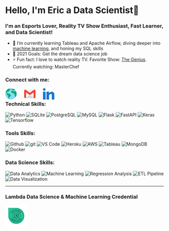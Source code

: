 # Hello, I'm Eric a Data Scientist👋

### I'm an Esports Lover, Reality TV Show Enthusiast, Fast Learner, and Data Scientist!

- 🌱 I’m currently learning Tableau and Apache Airflow, diving deeper into [machine learning](https://www.udemy.com/course/deployment-of-machine-learning-models/), and honing my SQL skills
- 🥅 2021 Goals: Get the dream data science job
- ⚡ Fun fact: I love to watch reality TV. Favorite Show: [The Genius](https://www.reddit.com/r/TheGenius/comments/70jog1/links_to_all_subbed_episodes_of_the_genius_s14/). Currently watching: MasterChef

### Connect with me:

[<img align="left" style="margin-right: 1.5rem" alt="Portfolio" width="36px" src="assets\globe.svg" />][website]

[<img align="left" style="margin-right: 1.5rem" alt="Gmail" width="36px" src="assets\gmail.svg" />][gmail]

[<img align="left" style="margin-right: 1.5rem" alt="LinkedIn" width="36px" src="assets\031-linkedin.svg" />][linkedin]

<br />

<!-- Skill Badges -->

### Technical Skills:

![Python](https://img.shields.io/badge/Python-2E3440?style=for-the-badge&logo=python)
![SQLite](https://img.shields.io/badge/SQLite-2E3440?style=for-the-badge&logo=sqlite)
![PostgreSQL](https://img.shields.io/badge/PostgreSQL-2E3440?style=for-the-badge&logo=postgresql)
![MySQL](https://img.shields.io/badge/mySQL-2E3440?style=for-the-badge&logo=mySQL)
![Flask](https://img.shields.io/badge/Flask-2E3440?style=for-the-badge&logo=flask)
![FastAPI](https://img.shields.io/badge/FastAPI-2E3440?style=for-the-badge&logo=FastAPI)
![Keras](https://img.shields.io/badge/Keras-2E3440?style=for-the-badge&logo=Keras)
![Tensorflow](https://img.shields.io/badge/Tensorflow-2E3440?style=for-the-badge&logo=Tensorflow)

### Tools Skills:

![Github](https://img.shields.io/badge/GitHub-2E3440?style=for-the-badge&logo=github)
![git](https://img.shields.io/badge/git-2E3440?style=for-the-badge&logo=git)
![VS Code](https://img.shields.io/badge/VS%20Code-2E3440?style=for-the-badge&logo=visual%20studio)
![Heroku](https://img.shields.io/badge/Heroku-2E3440?style=for-the-badge&logo=heroku)
![AWS](https://img.shields.io/badge/AWS-2E3440?style=for-the-badge&logo=amazon)
![Tableau](https://img.shields.io/badge/Tableau-2E3440?style=for-the-badge&logo=Tableau)
![MongoDB](https://img.shields.io/badge/MongoDB-2E3440?style=for-the-badge&logo=mongodb)
![Docker](https://img.shields.io/badge/docker-2E3440?style=for-the-badge&logo=docker)

### Data Science Skills:

![Data Analytics](https://img.shields.io/badge/Data_Analytics-2E3440?style=for-the-badge&logo=)
![Machine Learning](https://img.shields.io/badge/Machine_Learning-2E3440?style=for-the-badge&logo=)
![Regression Analysis](https://img.shields.io/badge/Regression_Analysis-2E3440?style=for-the-badge&logo=)
![ETL Pipeline](https://img.shields.io/badge/ETL_Pipeline-2E3440?style=for-the-badge&logo=)
![Data Visualization](https://img.shields.io/badge/Data_Visualization-2E3440?style=for-the-badge&logo=)

---

[website]: https://ericyeonpark.github.io/
[gmail]: https://mail.google.com/mail/u/0/?fs=1&to=ericyeonpark@gmail.com&su=SUBJECT&body=BODY&tf=cm
[linkedin]: https://www.linkedin.com/in/ericyjpark/

### Lambda Data Science & Machine Learning Credential
<img align="left" style="margin-right: 1.5rem" alt="Lambda Data Science and Machine Learning Credential" width="70px" src="assets\data-science-machine-learning-lambda-cred.png"/>


<!-- **ericyeonpark/ericyeonpark** is a ✨ _special_ ✨ repository because its `README.md` (this file) appears on your GitHub profile.



Here are some ideas to get you started:

- 🔭 I’m currently working on ...
- 🌱 I’m currently learning ...
- 👯 I’m looking to collaborate on ...
- 🤔 I’m looking for help with ...
- 💬 Ask me about ...
- 📫 How to reach me: ...
- 😄 Pronouns: ...
- ⚡ Fun fact: ...
-->
